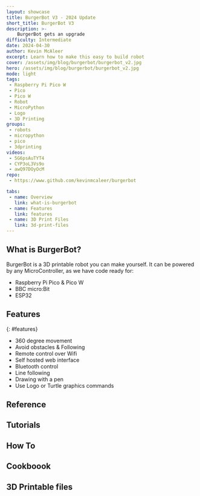 ```yaml
---
layout: showcase
title: BurgerBot V3 - 2024 Update
short_title: BurgerBot V3
description: >-
    BurgerBot gets an upgrade
difficulty: Intermediate
date: 2024-04-30
author: Kevin McAleer
excerpt: Learn how to make this easy to build robot
cover: /assets/img/blog/burgerbot/burgerbot_v2.jpg
hero: /assets/img/blog/burgerbot/burgerbot_v2.jpg
mode: light
tags:
 - Raspberry Pi Pico W
 - Pico
 - Pico W
 - Robot
 - MicroPython
 - Logo
 - 3D Printing
groups:
 - robots
 - micropython
 - pico
 - 3dprinting
videos:
 - 5G6psAuTYT4
 - CYP3oL3Vs9o
 - awQ97DOyOcM
repo:
 - https://www.github.com/kevinmcaleer/burgerbot

tabs:
 - name: Overview
   link: what-is-burgerbot
 - name: Features
   link: features
 - name: 3D Print Files
   link: 3d-print-files
---
```


## What is BurgerBot?

BurgerBot is a 3D printable robot you can make yourself. It can be powered by any MicroController, as we have code ready for:

- Raspberry Pi Pico & Pico W
- BBC micro:Bit
- ESP32

## Features
{: #features}

- 360 degree movement
- Avoid obstacles & Following
- Remote control over Wifi
- Self hosted web interface
- Bluetooth control
- Line following
- Drawing with a pen
- Use Logo or Turtle graphics commands

## Reference

## Tutorials

## How To

## Cookboook

## 3D Printable files